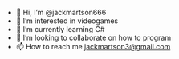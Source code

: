 - 👋 Hi, I’m @jackmartson666
- 👀 I’m interested in videogames
- 🌱 I’m currently learning C#
- 💞️ I’m looking to collaborate on how to program
- 📫 How to reach me jackmartson3@gmail.com

<!---
jackmartson666/jackmartson666 is a ✨ special ✨ repository because its `README.md` (this file) appears on your GitHub profile.
You can click the Preview link to take a look at your changes.
--->
